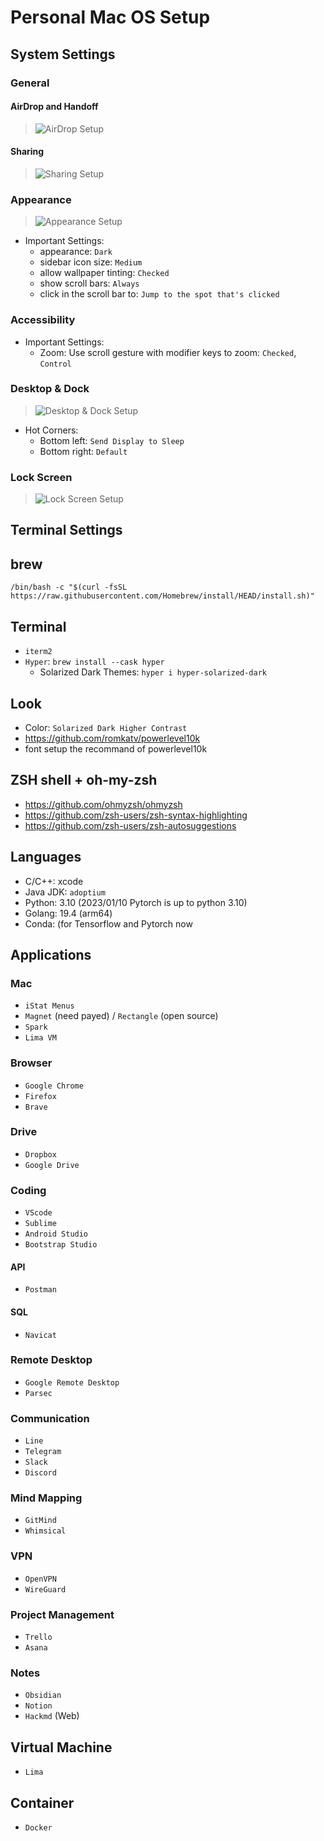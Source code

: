 # Personal Mac OS Setup

## System Settings

### General

#### AirDrop and Handoff
> ![AirDrop Setup](../images/mac-os/airdrop.png)

#### Sharing
> ![Sharing Setup](../images/mac-os/sharing.png)

### Appearance
> ![Appearance Setup](../images/mac-os/appearance.png)
* Important Settings:
  * appearance: `Dark`
  * sidebar icon size: `Medium`
  * allow wallpaper tinting: `Checked`
  * show scroll bars: `Always`
  * click in the scroll bar to: `Jump to the spot that's clicked`

### Accessibility
* Important Settings:
  * Zoom: Use scroll gesture with modifier keys to zoom: `Checked`, `Control`

### Desktop & Dock
> ![Desktop & Dock Setup](../images/mac-os/desktop-dock.png)
* Hot Corners:
  * Bottom left: `Send Display to Sleep`
  * Bottom right: `Default`

### Lock Screen
> ![Lock Screen Setup](../images/mac-os/lock-screen.png)

## Terminal Settings

## brew
`/bin/bash -c "$(curl -fsSL https://raw.githubusercontent.com/Homebrew/install/HEAD/install.sh)"`

## Terminal
* `iterm2`
* `Hyper`: `brew install --cask hyper`
  * Solarized Dark Themes: `hyper i hyper-solarized-dark`

## Look
* Color: `Solarized Dark Higher Contrast`
* https://github.com/romkatv/powerlevel10k
* font setup the recommand of powerlevel10k

## ZSH shell + oh-my-zsh
* https://github.com/ohmyzsh/ohmyzsh
* https://github.com/zsh-users/zsh-syntax-highlighting
* https://github.com/zsh-users/zsh-autosuggestions

## Languages
* C/C++: xcode
* Java JDK: `adoptium`
* Python: 3.10 (2023/01/10 Pytorch is up to python 3.10)
* Golang: 19.4 (arm64)
* Conda:  (for Tensorflow and Pytorch now

## Applications

### Mac
* `iStat Menus`
* `Magnet` (need payed) / `Rectangle` (open source)
* `Spark`
* `Lima VM`

### Browser
* `Google Chrome`
* `Firefox`
* `Brave`

### Drive
* `Dropbox`
* `Google Drive`

### Coding
* `VScode`
* `Sublime`
* `Android Studio`
* `Bootstrap Studio`

#### API
* `Postman`

#### SQL
* `Navicat`

### Remote Desktop
* `Google Remote Desktop`
* `Parsec`

### Communication
* `Line`
* `Telegram`
* `Slack`
* `Discord`

### Mind Mapping
* `GitMind`
* `Whimsical`

### VPN
* `OpenVPN`
* `WireGuard`

### Project Management
* `Trello`
* `Asana`

### Notes
* `Obsidian`
* `Notion`
* `Hackmd` (Web)

## Virtual Machine
* `Lima`

## Container
* `Docker`

